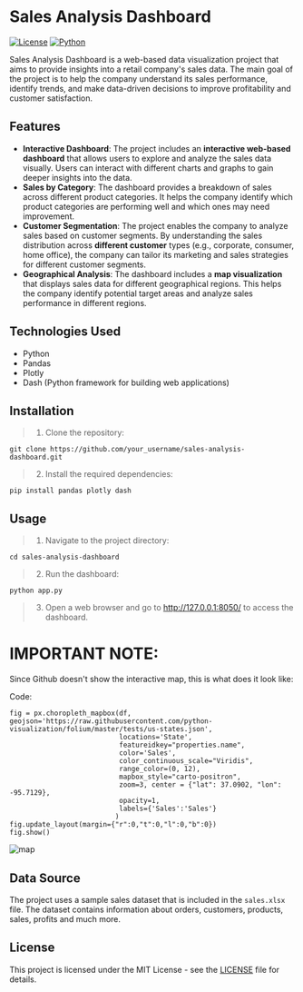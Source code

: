 # Sales Analysis Dashboard

[![License](https://img.shields.io/badge/license-MIT-blue.svg)](https://github.com/yourusername/company-data-analysis/blob/main/LICENSE)
[![Python](https://img.shields.io/badge/python-3.11-blue)](https://www.python.org/downloads/release/python-311/)

Sales Analysis Dashboard is a web-based data visualization project that aims to provide insights into a retail company's sales data. The main goal of the project is to help the company understand its sales performance, identify trends, and make data-driven decisions to improve profitability and customer satisfaction.
## Features

- **Interactive Dashboard**: The project includes an **interactive web-based dashboard** that allows users to explore and analyze the sales data visually. Users can interact with different charts and graphs to gain deeper insights into the data.
- **Sales by Category**: The dashboard provides a breakdown of sales across different product categories. It helps the company identify which product categories are performing well and which ones may need improvement.
- **Customer Segmentation**:  The project enables the company to analyze sales based on customer segments. By understanding the sales distribution across **different customer** types (e.g., corporate, consumer, home office), the company can tailor its marketing and sales strategies for different customer segments.
- **Geographical Analysis**: The dashboard includes a **map visualization** that displays sales data for different geographical regions. This helps the company identify potential target areas and analyze sales performance in different regions.

## Technologies Used

- Python
- Pandas
- Plotly
- Dash (Python framework for building web applications)

## Installation

> 1. Clone the repository:

``
git clone https://github.com/your_username/sales-analysis-dashboard.git
``


> 2. Install the required dependencies:

``
pip install pandas plotly dash
``


## Usage

> 1. Navigate to the project directory:

``
cd sales-analysis-dashboard
``


> 2. Run the dashboard:

``
python app.py
``

> 3. Open a web browser and go to http://127.0.0.1:8050/ to access the dashboard.

# IMPORTANT NOTE:

Since Github doesn't show the interactive map, this is what does it look like:

Code:
```
fig = px.choropleth_mapbox(df, geojson='https://raw.githubusercontent.com/python-visualization/folium/master/tests/us-states.json', 
                           locations='State', 
                           featureidkey="properties.name",
                           color='Sales',
                           color_continuous_scale="Viridis",
                           range_color=(0, 12),
                           mapbox_style="carto-positron",
                           zoom=3, center = {"lat": 37.0902, "lon": -95.7129},
                           opacity=1,
                           labels={'Sales':'Sales'}
                          )
fig.update_layout(margin={"r":0,"t":0,"l":0,"b":0})
fig.show()
```

![map](https://github.com/psalmsdove/Sales-Data-Analysis/assets/48603868/a5da9e0e-06bc-4c5b-a871-4023733a0dbf)



## Data Source

The project uses a sample sales dataset that is included in the `sales.xlsx` file. The dataset contains information about orders, customers, products, sales, profits and much more.


## License

This project is licensed under the MIT License - see the [LICENSE](LICENSE) file for details.

